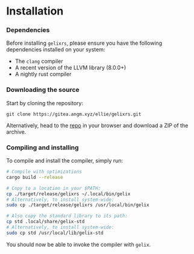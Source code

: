 # Installation

### Dependencies

Before installing `gelixrs`, please ensure you have the following dependencies 
installed on your system:
- The `clang` compiler
- A recent version of the LLVM library (8.0.0+)
- A nightly rust compiler

### Downloading the source

Start by cloning the repository:

``` git clone https://gitea.angm.xyz/ellie/gelixrs.git ```

Alternatively, head to the [repo](https://gitea.angm.xyz/ellie/gelixrs)
in your browser and download a ZIP of the archive.

### Compiling and installing

To compile and install the compiler, simply run:

```bash
# Compile with optimizations
cargo build --release

# Copy to a location in your $PATH:
cp ./target/release/gelixrs ~/.local/bin/gelix
# Alternatively, to install system-wide:
sudo cp ./target/release/gelixrs /usr/local/bin/gelix

# Also copy the standard library to its path:
cp std .local/share/gelix-std
# Alternatively, to install system-wide:
sudo cp std /usr/local/lib/gelix-std
```

You should now be able to invoke the compiler with `gelix`.